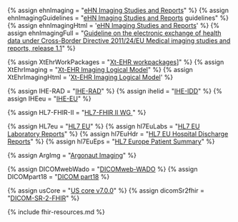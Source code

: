 {% assign ehnImaging        = "[eHN Imaging Studies and Reports](https://health.ec.europa.eu/publications/ehn-guidelines-medical-imaging-studies-and-reports_en)" %}
{% assign ehnImagingGuidelines = "[eHN Imaging Studies and Reports](https://health.ec.europa.eu/publications/ehn-guidelines-medical-imaging-studies-and-reports_en) guidelines" %}
{% assign ehnImagingHtml    = '<a href="https://health.ec.europa.eu/publications/ehn-guidelines-medical-imaging-studies-and-reports_en">eHN Imaging Studies and Reports</a>' %}
{% assign ehnImagingFull    = "[Guideline on the electronic exchange of health data under Cross-Border Directive 2011/24/EU Medical imaging studies and reports, release 1.1](https://health.ec.europa.eu/publications/ehn-guidelines-medical-imaging-studies-and-reports_en)" %}

{% assign XtEhrWorkPackages = "[Xt-EHR workpackages](https://www.xt-ehr.eu/work-packages)]" %}
{% assign XtEhrImaging      = "[Xt-EHR Imaging Logical Model](https://build.fhir.org/ig/Xt-EHR/xt-ehr-common/useCaseMedicalImages.html)" %}
{% assign XtEhrImagingHtml  = '<a href="https://build.fhir.org/ig/Xt-EHR/xt-ehr-common/useCaseMedicalImages.html)">Xt-EHR Imaging Logical Model</a>' %}

{% assign IHE-RAD           = "[IHE-RAD](https://profiles.ihe.net/RAD/)" %}
{% assign iheIid            = "[IHE-IDD](https://www.ihe.net/uploadedFiles/Documents/Radiology/IHE_RAD_Suppl_IID.pdf)" %}
{% assign IHEeu             = "[IHE-EU](https://ihe-europe.net/)" %}

{% assign HL7-FHIR-II       = "[HL7-FHIR II WG ](https://confluence.hl7.org/spaces/IMIN/pages/14746124/Imaging+Integration+Home)" %}

{% assign HL7eu             = "[HL7 EU](https://www.hl7.eu)" %}
{% assign hl7EuLabs         = "[HL7 EU Laboratory Reports](https://build.fhir.org/ig/hl7-eu/laboratory/branches/master/index.html)" %}
{% assign hl7EuHdr          = "[HL7 EU Hospital Discharge Reports](https://build.fhir.org/ig/hl7-eu/hdr/index.html)" %}
{% assign hl7EuEps          = "[HL7 Europe Patient Summary](https://build.fhir.org/ig/hl7-eu/eps/)" %}

{% assign ArgImg            = "[Argonaut Imaging](https://github.com/sync-for-science/imaging)" %}

{% assign DICOMwebWado      = "[DICOMweb-WADO](https://www.dicomstandard.org/using/dicomweb/retrieve-wado-rs-and-wado-uri/) %}
{% assign DICOMpart18       = "[DICOM part18](https://dicom.nema.org/medical/dicom/current/output/html/part18.html) %}
 
{% assign usCore            = "[US core v7.0.0](https://hl7.org/fhir/us/core/STU7/)" %}
{% assign dicomSr2fhir      = "[DICOM-SR-2-FHIR](https://build.fhir.org/ig/HL7/dicom-sr/)" %}

{% include fhir-resources.md %}
